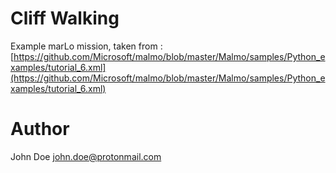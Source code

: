 # Cliff Walking
Example marLo mission, taken from : [https://github.com/Microsoft/malmo/blob/master/Malmo/samples/Python_examples/tutorial_6.xml](https://github.com/Microsoft/malmo/blob/master/Malmo/samples/Python_examples/tutorial_6.xml)

# Author
John Doe <john.doe@protonmail.com>
